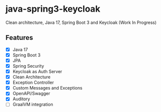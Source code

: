 # java-spring3-keycloak
Clean architecture, Java 17, Spring Boot 3 and Keycloak (Work In Progress)

## Features
- [x] Java 17
- [x] Spring Boot 3
- [x] JPA
- [x] Spring Security
- [x] Keycloak as Auth Server
- [x] Clean Architecture
- [x] Exception Controller
- [x] Custom Messages and Exceptions
- [x] OpenAPI/Swagger
- [x] Auditory
- [ ] GraalVM integration
